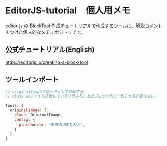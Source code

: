 # EditorJS-tutorial　個人用メモ

editor-js の BlockTool 作成チュートリアルで作成するツールに、解説コメントをつけた個人的なメモリポジトリです。

## 公式チュートリアル(English)
https://editorjs.io/creating-a-block-tool

## ツールインポート

``` JavaScript
// originalImageブロックとして登録する
// class はファイル定義しているクラス名。上記ブロック名と一致させる必要はない。

tools: {
  originalImage: {
    class: OriginalImage,
    config: {
      placeholder: '画像のURLを入力',
    }
  }
}
```
